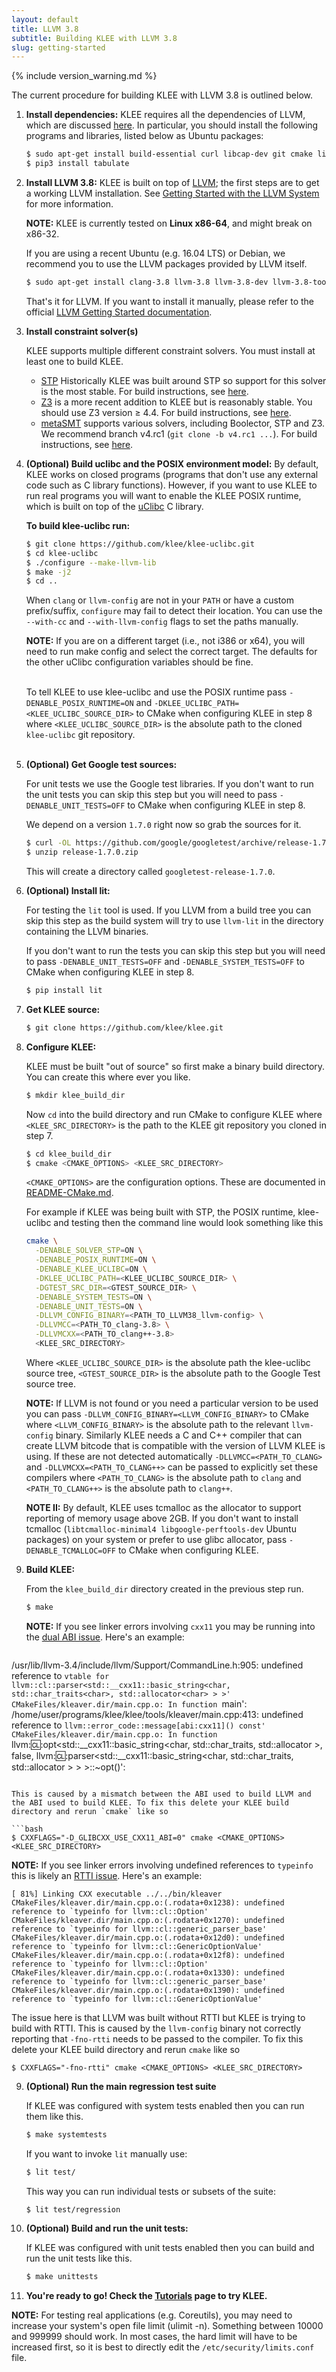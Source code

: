 ```yaml
---
layout: default
title: LLVM 3.8
subtitle: Building KLEE with LLVM 3.8
slug: getting-started
---
```


{% include version_warning.md %}

The current procedure for building KLEE with LLVM 3.8 is outlined below. 

1. **Install dependencies:** KLEE requires all the dependencies of LLVM, which are discussed [here](http://llvm.org/docs/GettingStarted.html#requirements). In particular, you should install the following programs and libraries, listed below as Ubuntu packages:  

   ```bash
   $ sudo apt-get install build-essential curl libcap-dev git cmake libncurses5-dev python-minimal python-pip unzip libtcmalloc-minimal4 libgoogle-perftools-dev libsqlite3-dev doxygen
   $ pip3 install tabulate
   ```

2. **Install LLVM 3.8:** KLEE is built on top of [LLVM](http://llvm.org); the first steps are to get a working LLVM installation. See [Getting Started with the LLVM System](http://llvm.org/docs/GettingStarted.html) for more information.

   **NOTE:** KLEE is currently tested on **Linux x86-64**, and might break on x86-32.

   If you are using a recent Ubuntu (e.g. 16.04 LTS) or Debian, we recommend you to use the LLVM packages provided by LLVM itself. 


   ```bash
   $ sudo apt-get install clang-3.8 llvm-3.8 llvm-3.8-dev llvm-3.8-tools  
   ```

   That's it for LLVM. If you want to install it manually, please refer to the official [LLVM Getting Started documentation](http://releases.llvm.org/3.8.0/docs/GettingStarted.html).

3. **Install constraint solver(s)**

   KLEE supports multiple different constraint solvers. You must install at least one to build KLEE.

   * [STP](https://github.com/stp/stp) Historically KLEE was built around STP so support for this solver is the most stable. For build instructions, see [here]({{site.baseurl}}/build-stp).
   * [Z3](https://github.com/z3prover/z3) is a more recent addition to KLEE but is reasonably stable. You should use Z3 version ≥ 4.4. For build instructions, see [here](https://github.com/Z3Prover/z3/blob/master/README.md).
   * [metaSMT](https://github.com/agra-uni-bremen/metaSMT) supports
     various solvers, including Boolector, STP and Z3.  We recommend branch v4.rc1 (`git clone -b v4.rc1 ...`). For build instructions, see [here](https://github.com/agra-uni-bremen/metaSMT).

4. **(Optional) Build uclibc and the POSIX environment model:** By default, KLEE works on closed programs (programs that don't use any external code such as C library functions). However, if you want to use KLEE to run real programs you will want to enable the KLEE POSIX runtime, which is built on top of the [uClibc](http://uclibc.org) C library.

   **To build klee-uclibc run:**

   ```bash
   $ git clone https://github.com/klee/klee-uclibc.git  
   $ cd klee-uclibc  
   $ ./configure --make-llvm-lib  
   $ make -j2  
   $ cd .. 
   ```
   When `clang` or `llvm-config` are not in your `PATH` or have a custom prefix/suffix, `configure` may fail to detect their location. You can use the `--with-cc` and `--with-llvm-config` flags to set the paths manually.

   **NOTE:** If you are on a different target (i.e., not i386 or x64), you will need to run make config and select the correct target. The defaults for the other uClibc configuration variables should be fine.  <br/><br/>  

   To tell KLEE to use klee-uclibc and use the POSIX runtime pass
   `-DENABLE_POSIX_RUNTIME=ON` and `-DKLEE_UCLIBC_PATH=<KLEE_UCLIBC_SOURCE_DIR>`
   to CMake when configuring KLEE in step 8 where `<KLEE_UCLIBC_SOURCE_DIR>` is
   the absolute path to the cloned `klee-uclibc` git repository.<br/><br/>  

5. **(Optional) Get Google test sources:**

   For unit tests we use the Google test libraries. If you don't want to run the unit tests you can skip this step but you will
   need to pass `-DENABLE_UNIT_TESTS=OFF` to CMake when configuring KLEE in step 8.

   We depend on a version `1.7.0` right now so grab the sources for it.

   ```bash
   $ curl -OL https://github.com/google/googletest/archive/release-1.7.0.zip
   $ unzip release-1.7.0.zip
   ```

   This will create a directory called `googletest-release-1.7.0`.

6. **(Optional) Install lit:**

   For testing the `lit` tool is used. If you LLVM from a build tree you can
   skip this step as the build system will try to use `llvm-lit` in the
   directory containing the LLVM binaries.

   If you don't want to run the tests you can skip this step but you will need
   to pass `-DENABLE_UNIT_TESTS=OFF` and `-DENABLE_SYSTEM_TESTS=OFF` to CMake
   when configuring KLEE in step 8.

   ```bash
   $ pip install lit
   ```

8. **Get KLEE source:**  

   ```bash
   $ git clone https://github.com/klee/klee.git
   ```

9. **Configure KLEE:**

   KLEE must be built "out of source" so first make a binary build directory. You can create this where ever you like.

   ```bash
   $ mkdir klee_build_dir
   ```

   Now `cd` into the build directory and run CMake to configure KLEE where `<KLEE_SRC_DIRECTORY>` is the path
   to the KLEE git repository you cloned in step 7.

   ```bash
   $ cd klee_build_dir
   $ cmake <CMAKE_OPTIONS> <KLEE_SRC_DIRECTORY>
   ```

   `<CMAKE_OPTIONS>` are the configuration options. These are documented in [README-CMake.md](https://github.com/klee/klee/blob/master/README-CMake.md).

   For example if KLEE was being built with STP, the POSIX runtime, klee-uclibc and testing then the
   command line would look something like this

   ```bash
   cmake \
     -DENABLE_SOLVER_STP=ON \
     -DENABLE_POSIX_RUNTIME=ON \
     -DENABLE_KLEE_UCLIBC=ON \
     -DKLEE_UCLIBC_PATH=<KLEE_UCLIBC_SOURCE_DIR> \
     -DGTEST_SRC_DIR=<GTEST_SOURCE_DIR> \
     -DENABLE_SYSTEM_TESTS=ON \
     -DENABLE_UNIT_TESTS=ON \
     -DLLVM_CONFIG_BINARY=<PATH_TO_LLVM38_llvm-config> \
     -DLLVMCC=<PATH_TO_clang-3.8> \
     -DLLVMCXX=<PATH_TO_clang++-3.8>
     <KLEE_SRC_DIRECTORY>
   ```

   Where `<KLEE_UCLIBC_SOURCE_DIR>` is the absolute path the klee-uclibc source tree,
   `<GTEST_SOURCE_DIR>` is the absolute path to the Google Test source tree.


   **NOTE:** If LLVM is not found or you need a particular version to be used you can pass `-DLLVM_CONFIG_BINARY=<LLVM_CONFIG_BINARY>` to CMake where `<LLVM_CONFIG_BINARY>` is the absolute path to the
   relevant `llvm-config` binary. Similarly KLEE needs a C and C++ compiler that can create LLVM bitcode that is compatible with the version of LLVM KLEE is using. If these are not detected automatically `-DLLVMCC=<PATH_TO_CLANG>` and `-DLLVMCXX=<PATH_TO_CLANG++>` can be passed to explicitly set these compilers where `<PATH_TO_CLANG>` is the absolute path to `clang` and `<PATH_TO_CLANG++>` is the absolute path to `clang++`.

   **NOTE II:** By default, KLEE uses tcmalloc as the allocator to support reporting of memory usage above 2GB. If you don't want to install tcmalloc (`libtcmalloc-minimal4 libgoogle-perftools-dev` Ubuntu packages) on your system or prefer to use glibc allocator, pass `-DENABLE_TCMALLOC=OFF` to CMake when configuring KLEE.


9. **Build KLEE:**

   From the ``klee_build_dir`` directory created in the previous step run.

   ```bash
   $ make
   ```

   **NOTE:** If you see linker errors involving `cxx11` you may be running into the [dual ABI issue](https://github.com/klee/klee/issues/336#issuecomment-181827009).
   Here's an example:

   ```
/usr/lib/llvm-3.4/include/llvm/Support/CommandLine.h:905: undefined reference to `vtable for llvm::cl::parser<std::__cxx11::basic_string<char, std::char_traits<char>, std::allocator<char> > >'
CMakeFiles/kleaver.dir/main.cpp.o: In function `main':
/home/user/programs/klee/klee/tools/kleaver/main.cpp:413: undefined reference to `llvm::error_code::message[abi:cxx11]() const'
CMakeFiles/kleaver.dir/main.cpp.o: In function `llvm::cl::opt<std::__cxx11::basic_string<char, std::char_traits<char>, std::allocator<char> >, false, llvm::cl::parser<std::__cxx11::basic_string<char, std::char_traits<char>, std::allocator<char> > > >::~opt()':
   ```

   This is caused by a mismatch between the ABI used to build LLVM and the ABI used to build KLEE. To fix this delete your KLEE build directory and rerun `cmake` like so

   ```bash
   $ CXXFLAGS="-D_GLIBCXX_USE_CXX11_ABI=0" cmake <CMAKE_OPTIONS> <KLEE_SRC_DIRECTORY>
   ```

   <a name="rtti_link_error">**NOTE:**</a> If you see linker errors involving undefined references to `typeinfo` this is likely an [RTTI issue](https://github.com/klee/klee/issues/508).
   Here's an example:

   ```
[ 81%] Linking CXX executable ../../bin/kleaver
CMakeFiles/kleaver.dir/main.cpp.o:(.rodata+0x1238): undefined reference to `typeinfo for llvm::cl::Option'
CMakeFiles/kleaver.dir/main.cpp.o:(.rodata+0x1270): undefined reference to `typeinfo for llvm::cl::generic_parser_base'
CMakeFiles/kleaver.dir/main.cpp.o:(.rodata+0x12d0): undefined reference to `typeinfo for llvm::cl::GenericOptionValue'
CMakeFiles/kleaver.dir/main.cpp.o:(.rodata+0x12f8): undefined reference to `typeinfo for llvm::cl::Option'
CMakeFiles/kleaver.dir/main.cpp.o:(.rodata+0x1330): undefined reference to `typeinfo for llvm::cl::generic_parser_base'
CMakeFiles/kleaver.dir/main.cpp.o:(.rodata+0x1390): undefined reference to `typeinfo for llvm::cl::GenericOptionValue'
   ```

   The issue here is that LLVM was built without RTTI but KLEE is trying to build with RTTI. This is caused by the `llvm-config` binary not correctly reporting
   that `-fno-rtti` needs to be passed to the compiler. To fix this delete your KLEE build directory and rerun `cmake` like so

   ```
   $ CXXFLAGS="-fno-rtti" cmake <CMAKE_OPTIONS> <KLEE_SRC_DIRECTORY>
   ```


9. **(Optional) Run the main regression test suite**

   If KLEE was configured with system tests enabled
   then you can run them like this.
   
   ```bash
   $ make systemtests
   ```
   
   If you want to invoke `lit` manually use:

   ```bash
   $ lit test/
   ```
   
   This way you can run individual tests or subsets of the suite:

   ```bash
   $ lit test/regression
   ```
   
9. **(Optional) Build and run the unit tests:**

   If KLEE was configured with unit tests enabled then you can build and run the
   unit tests like this.

   ```bash
   $ make unittests
   ```

9. **You're ready to go! Check the [Tutorials]({{site.baseurl}}/tutorials) page to try KLEE.**

**NOTE:** For testing real applications (e.g. Coreutils), you may need to increase your system's open file limit (ulimit -n). Something between 10000 and 999999 should work. In most cases, the hard limit will have to be increased first, so it is best to directly edit the `/etc/security/limits.conf` file.<br/><br/>
